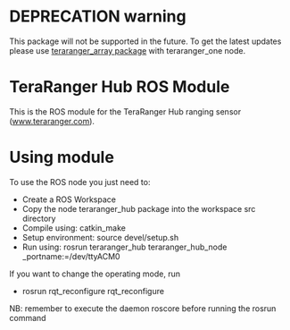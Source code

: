 # DEPRECATION warning

This package will not be supported in the future. To get the latest updates please use [teraranger_array package](https://github.com/Terabee/teraranger_array) with teraranger_one node.

TeraRanger Hub ROS Module
=========================

This is the ROS module for the TeraRanger Hub ranging sensor (www.teraranger.com).


Using module
============

To use the ROS node you just need to:
* Create a ROS Workspace
* Copy the node teraranger_hub package into the workspace src directory
* Compile using: catkin_make 
* Setup environment: source devel/setup.sh
* Run using: rosrun teraranger_hub teraranger_hub_node _portname:=/dev/ttyACM0

If you want to change the operating mode, run
* rosrun rqt_reconfigure rqt_reconfigure 

NB: remember to execute the daemon roscore before running the rosrun command

